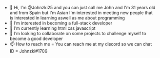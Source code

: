 - 👋 Hi, I’m @Johnzki25 and you can just call me John and I'm 31 years old and from Spain but I'm Asian I'm interested in meeting new people that is interested in learning aswell as me about programming
- 👀 I’m interested in becoming a full-stack developer 
- 🌱 I’m currently learning html css javascript
- 💞️ I’m looking to collaborate on some projects to challenge myself to become a good developer
- 📫 How to reach me = You can reach me at my discord so we can chat ID = Johnzki#1706

<!---
Johnzki25/Johnzki25 is a ✨ particular ✨ repository because its `README.md` (this file) appears on your GitHub profile.
You can click the Preview link to take a look at your changes.
--->
